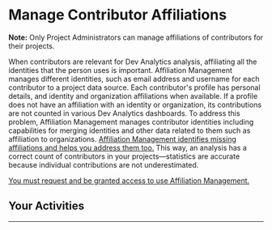 # Manage Contributor Affiliations

**Note:** Only Project Administrators can manage affiliations of contributors for their projects.

When contributors are relevant for Dev Analytics analysis, affiliating all the identities that the person uses is important. Affiliation Management manages different identities, such as email address and username for each contributor to a project data source. Each contributor's profile has personal details, and identity and organization affiliations when available. If a profile does not have an affiliation with an identity or organization, its contributions are not counted in various Dev Analytics dashboards. To address this problem, Affiliation Management manages contributor identities including capabilities for merging identities and other data related to them such as affiliation to organizations. [Affiliation Management identifies missing affiliations and helps you address them too.](view-and-address-the-top-unaffiliated-contributors.md) This way, an analysis has a correct count of contributors in your projects—statistics are accurate because individual contributions are not underestimated.

​[You must request and be granted access to use Affiliation Management.](request-access-to-affiliation-management.md)​

## Your Activities <a id="your-activities"></a>

* * * * * * * * * 
